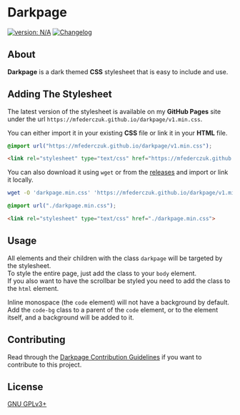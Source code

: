 # Darkpage #

[version_shield]: https://img.shields.io/badge/version-N%2FA-blue.svg
[latest_release]: https://github.com/mfederczuk/darkpage/releases/latest "Latest Release"
[![version: N/A][version_shield]][latest_release]
[![Changelog](https://img.shields.io/badge/-Changelog-blue.svg)](./CHANGELOG.md "Changelog")

## About ##

**Darkpage** is a dark themed **CSS** stylesheet that is easy to include and use.

## Adding The Stylesheet ##

The latest version of the stylesheet is available on my **GitHub Pages** site
 under the url `https://mfederczuk.github.io/darkpage/v1.min.css`.

You can either import it in your existing **CSS** file or link it in your
 **HTML** file.

```css
@import url("https://mfederczuk.github.io/darkpage/v1.min.css");
```

```html
<link rel="stylesheet" type="text/css" href="https://mfederczuk.github.io/darkpage/v1.min.css">
```

You can also download it using `wget` or from the
 [releases](https://github.com/mfederczuk/darkpage/releases) and import or link
 it locally.

```sh
wget -O 'darkpage.min.css' 'https://mfederczuk.github.io/darkpage/v1.min.css'
```

```css
@import url("./darkpage.min.css");
```

```html
<link rel="stylesheet" type="text/css" href="./darkpage.min.css">
```

## Usage ##

All elements and their children with the class `darkpage` will be targeted by
 the stylesheet.  
To style the entire page, just add the class to your `body` element.  
If you also want to have the scrollbar be styled you need to add the class to
 the `html` element.

Inline monospace (the `code` element) will not have a background by default.  
Add the `code-bg` class to a parent of the `code` element, or to the element
 itself, and a background will be added to it.

## Contributing ##

Read through the [Darkpage Contribution Guidelines](./CONTRIBUTING.md)
 if you want to contribute to this project.

## License ##

[GNU GPLv3+](./LICENSE)
